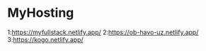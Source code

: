 # MyHosting
1:https://myfullstack.netlify.app/
2:https://ob-havo-uz.netlify.app/
3:https://kogo.netlify.app/
